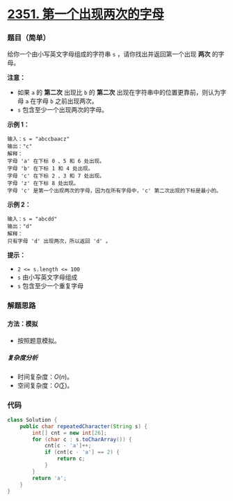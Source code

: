 # [2351. 第一个出现两次的字母](https://leetcode.cn/problems/first-letter-to-appear-twice/)

### 题目（简单）

给你一个由小写英文字母组成的字符串 `s` ，请你找出并返回第一个出现 **两次** 的字母。

**注意：**

* 如果 `a` 的 **第二次** 出现比 `b` 的 **第二次** 出现在字符串中的位置更靠前，则认为字母 `a` 在字母 `b` 之前出现两次。
* `s` 包含至少一个出现两次的字母。

**示例 1：**

```
输入：s = "abccbaacz"
输出："c"
解释：
字母 'a' 在下标 0 、5 和 6 处出现。
字母 'b' 在下标 1 和 4 处出现。
字母 'c' 在下标 2 、3 和 7 处出现。
字母 'z' 在下标 8 处出现。
字母 'c' 是第一个出现两次的字母，因为在所有字母中，'c' 第二次出现的下标是最小的。
```

**示例 2：**

```
输入：s = "abcdd"
输出："d"
解释：
只有字母 'd' 出现两次，所以返回 'd' 。
```

**提示：**

* `2 <= s.length <= 100`
* `s` 由小写英文字母组成
* `s` 包含至少一个重复字母

### 解题思路

#### 方法：模拟

- 按照题意模拟。

##### 复杂度分析

- 时间复杂度：$O(n)$。
- 空间复杂度：$O(\sum)$。

### 代码

```java
class Solution {
    public char repeatedCharacter(String s) {
        int[] cnt = new int[26];
        for (char c : s.toCharArray()) {
            cnt[c - 'a']++;
            if (cnt[c - 'a'] == 2) {
                return c;
            }
        }
        return 'a';
    }
}
```

